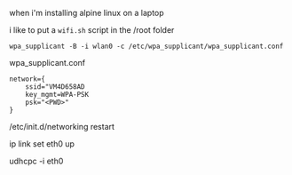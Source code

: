 when i'm installing alpine linux on a laptop

i like to put a `wifi.sh` script in the /root folder

```
wpa_supplicant -B -i wlan0 -c /etc/wpa_supplicant/wpa_supplicant.conf
```

wpa_supplicant.conf

```
network={
	ssid="VM4D658AD
	key_mgmt=WPA-PSK
	psk="<PWD>"
}
```

/etc/init.d/networking restart

ip link set eth0 up

udhcpc -i eth0

